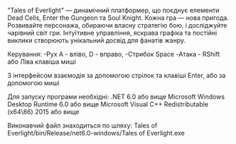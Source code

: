 "Tales of Everlight" — динамічний платформер, що поєднує елементи Dead Cells, Enter the Gungeon та Soul Knight. Кожна гра — нова пригода. 
Розвивайте персонажа, обираючи власну стратегію бою, і досліджуйте чарівний світ гри. 
Інтуїтивне управління, яскрава графіка та постійні виклики створюють унікальний досвід для фанатів жанру.


Керування: 
-Рух A - вліво, D - вправо, 
-Стрибок Space
-Атака - RShift або Ліва клавіша миші

З інтерфейсом взаємодія за допомогою стрілок та клавіші Enter, або за допомогою миші

Для запуску програми необхідні:
.NET 6.0 або вище
Microsoft Windows Desktop Runtime 6.0 або вище
Microsoft Visual C++ Redistributable (x64\86) 2015 або вище

Виконавчий файл знаходиться по шляху: Tales of Everlight/bin/Release/net6.0-windows/Tales of Everlight.exe
